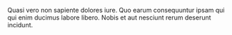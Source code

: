 Quasi vero non sapiente dolores iure.
Quo earum consequuntur ipsam qui qui enim ducimus labore libero.
Nobis et aut nesciunt rerum deserunt incidunt.